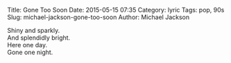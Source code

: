 Title:    Gone Too Soon
Date:     2015-05-15 07:35
Category: lyric
Tags:     pop, 90s
Slug:     michael-jackson-gone-too-soon
Author:   Michael Jackson

Shiny and sparkly.  
And splendidly bright.  
Here one day.  
Gone one night.

